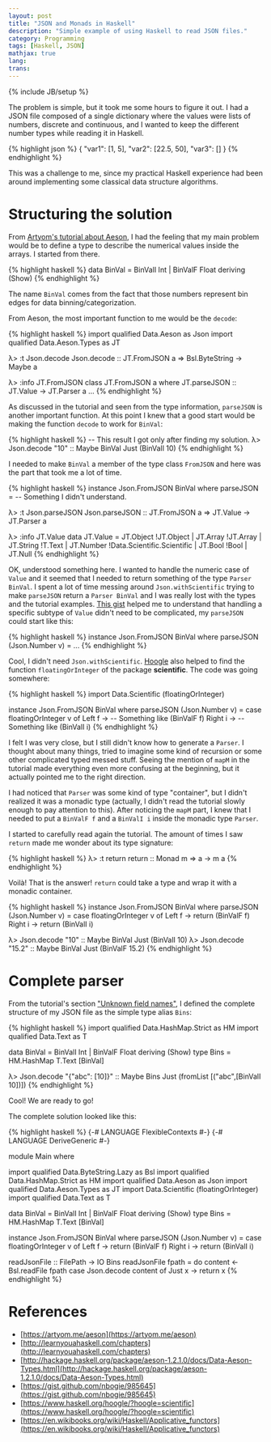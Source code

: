 ```yaml
---
layout: post
title: "JSON and Monads in Haskell"
description: "Simple example of using Haskell to read JSON files."
category: Programming
tags: [Haskell, JSON]
mathjax: true
lang:
trans:
---
```

{% include JB/setup %}

The problem is simple, but it took me some hours to figure it out. I had a JSON
file composed of a single dictionary where the values were lists of numbers,
discrete and continuous, and I wanted to keep the different number types while
reading it in Haskell.

{% highlight json %}
{
    "var1": [1, 5],
    "var2": [22.5, 50],
    "var3": []
}
{% endhighlight %}

This was a challenge to me, since my practical Haskell experience had been
around implementing some classical data structure algorithms.

# Structuring the solution

From [Artyom's tutorial about Aeson](https://artyom.me/aeson#unknown-field-names),
I had the feeling that my main problem would be to define a type to describe the
numerical values inside the arrays. I started from there.

{% highlight haskell %}
data BinVal = BinValI Int | BinValF Float deriving (Show)
{% endhighlight %}

The name `BinVal` comes from the fact that those numbers represent bin edges for
data binning/categorization.

From Aeson, the most important function to me would be the `decode`:

{% highlight haskell %}
import qualified Data.Aeson as Json
import qualified Data.Aeson.Types as JT

λ> :t Json.decode
Json.decode :: JT.FromJSON a => Bsl.ByteString -> Maybe a

λ> :info JT.FromJSON
class JT.FromJSON a where
  JT.parseJSON :: JT.Value -> JT.Parser a
  ...
{% endhighlight %}

As discussed in the tutorial and seen from the type information, `parseJSON` is
another important function. At this point I knew that a good start would be
making the function `decode` to work for `BinVal`:

{% highlight haskell %}
-- This result I got only after finding my solution.
λ> Json.decode "10" :: Maybe BinVal
Just (BinValI 10)
{% endhighlight %}

I needed to make `BinVal` a member of the type class `FromJSON` and here was the
part that took me a lot of time.

{% highlight haskell %}
instance Json.FromJSON BinVal where
  parseJSON = -- Something I didn't understand.

λ> :t Json.parseJSON
Json.parseJSON :: JT.FromJSON a => JT.Value -> JT.Parser a

λ> :info JT.Value
data JT.Value
  = JT.Object !JT.Object
  | JT.Array !JT.Array
  | JT.String !T.Text
  | JT.Number !Data.Scientific.Scientific
  | JT.Bool !Bool
  | JT.Null
{% endhighlight %}

OK, understood something here. I wanted to handle the numeric case of `Value`
and it seemed that I needed to return something of the type `Parser BinVal`.
I spent a lot of time messing around `Json.withScientific` trying to make
`parseJSON` return a `Parser BinVal` and I was really lost with the types and the
tutorial examples.
[This gist](https://gist.github.com/nbogie/985645) helped me to understand that
handling a specific subtype of `Value` didn't need to be complicated, my
`parseJSON` could start like this:

{% highlight haskell %}
instance Json.FromJSON BinVal where
  parseJSON (Json.Number v) = ...
{% endhighlight %}

Cool, I didn't need `Json.withScientific`.
[Hoogle](https://www.haskell.org/hoogle/?hoogle=scientific) also helped to find
the function `floatingOrInteger` of the package **scientific**. The code was
going somewhere:

{% highlight haskell %}
import Data.Scientific (floatingOrInteger)

instance Json.FromJSON BinVal where
  parseJSON (Json.Number v) = case floatingOrInteger v of
    Left f -> -- Something like (BinValF f)
    Right i -> -- Something like (BinValI i)
{% endhighlight %}

I felt I was very close, but I still didn't know how to generate a `Parser`. I
thought about many things, tried to imagine some kind of recursion or some other
complicated typed messed stuff. Seeing the mention of `mapM` in the tutorial
made everything even more confusing at the beginning, but it actually pointed me
to the right direction.

I had noticed that `Parser` was some kind of type "container", but I didn't
realized it was a monadic type (actually, I didn't read the tutorial slowly
enough to pay attention to this). After noticing the `mapM` part, I knew that I
needed to put a `BinValF f` and a `BinValI i` inside the monadic type `Parser`.

I started to carefully read again the tutorial. The amount of times I saw
`return` made me wonder about its type signature:

{% highlight haskell %}
λ> :t return
return :: Monad m => a -> m a
{% endhighlight %}

Voilà! That is the answer! `return` could take a type and wrap it with a monadic
container.

{% highlight haskell %}
instance Json.FromJSON BinVal where
  parseJSON (Json.Number v) = case floatingOrInteger v of
    Left f -> return (BinValF f)
    Right i -> return (BinValI i)

λ> Json.decode "10" :: Maybe BinVal
Just (BinValI 10)
λ> Json.decode "15.2" :: Maybe BinVal
Just (BinValF 15.2)
{% endhighlight %}

# Complete parser

From the tutorial's section
["Unknown field names"](https://artyom.me/aeson#unknown-field-names),
I defined the complete structure of my JSON file as the simple type alias
`Bins`:

{% highlight haskell %}
import qualified Data.HashMap.Strict as HM
import qualified Data.Text as T

data BinVal = BinValI Int | BinValF Float deriving (Show)
type Bins = HM.HashMap T.Text [BinVal]

λ> Json.decode "{\"abc\": [10]}" :: Maybe Bins
Just (fromList [("abc",[BinValI 10])])
{% endhighlight %}

Cool! We are ready to go!

The complete solution looked like this:

{% highlight haskell %}
{-# LANGUAGE FlexibleContexts #-}
{-# LANGUAGE DeriveGeneric #-}

module Main where

import qualified Data.ByteString.Lazy as Bsl
import qualified Data.HashMap.Strict as HM
import qualified Data.Aeson as Json
import qualified Data.Aeson.Types as JT
import Data.Scientific (floatingOrInteger)
import qualified Data.Text as T

data BinVal = BinValI Int | BinValF Float deriving (Show)
type Bins = HM.HashMap T.Text [BinVal]

instance Json.FromJSON BinVal where
  parseJSON (Json.Number v) = case floatingOrInteger v of
    Left f -> return (BinValF f)
    Right i -> return (BinValI i)

readJsonFile :: FilePath -> IO Bins
readJsonFile fpath = do content <- Bsl.readFile fpath
                        case Json.decode content of Just x -> return x
{% endhighlight %}

# References

* [https://artyom.me/aeson](https://artyom.me/aeson)
* [http://learnyouahaskell.com/chapters](http://learnyouahaskell.com/chapters)
* [http://hackage.haskell.org/package/aeson-1.2.1.0/docs/Data-Aeson-Types.html](http://hackage.haskell.org/package/aeson-1.2.1.0/docs/Data-Aeson-Types.html)
* [https://gist.github.com/nbogie/985645](https://gist.github.com/nbogie/985645)
* [https://www.haskell.org/hoogle/?hoogle=scientific](https://www.haskell.org/hoogle/?hoogle=scientific)
* [https://en.wikibooks.org/wiki/Haskell/Applicative_functors](https://en.wikibooks.org/wiki/Haskell/Applicative_functors)
